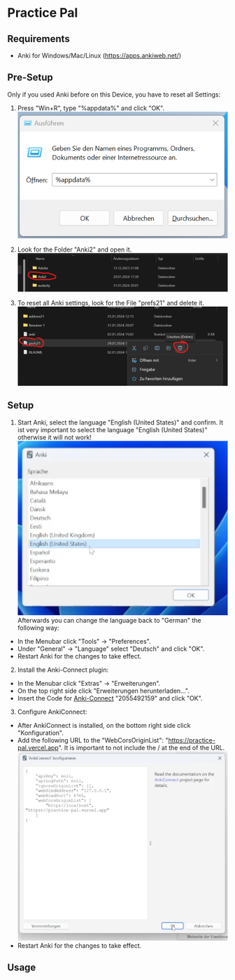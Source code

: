 # Practice Pal
## Requirements
- Anki for Windows/Mac/Linux (https://apps.ankiweb.net/)
## Pre-Setup
Only if you used Anki before on this Device, you have to reset all Settings:
1. Press "Win+R", type "%appdata%" and click "OK".
![](image.png)

2. Look for the Folder "Anki2" and open it.
![](image2.png)

3. To reset all Anki settings, look for the File "prefs21" and delete it.
![](image3.png) 

## Setup
1. Start Anki, select the language "English (United States)" and confirm. It ist very important to select the language "English (United States)" otherwise it will not work! 
![](image4.png) 
Afterwards you can change the language back to "German" the following way: 
- In the Menubar click "Tools" -> "Preferences".
- Under "General" -> "Language" select "Deutsch" and click "OK".
- Restart Anki for the changes to take effect.

2. Install the Anki-Connect plugin: 
- In the Menubar click "Extras" -> "Erweiterungen".
- On the top right side click "Erweiterungen herunterladen...".
- Insert the Code for [Anki-Connect](https://ankiweb.net/shared/info/2055492159) "2055492159" and click "OK".

3. Configure AnkiConnect:
- After AnkiConnect is installed, on the bottom right side click "Konfiguration".
- Add the following URL to the "WebCorsOriginList": "https://practice-pal.vercel.app". It is important to not include the / at the end of the URL. 
![](image5.png) 
- Restart Anki for the changes to take effect.

## Usage




